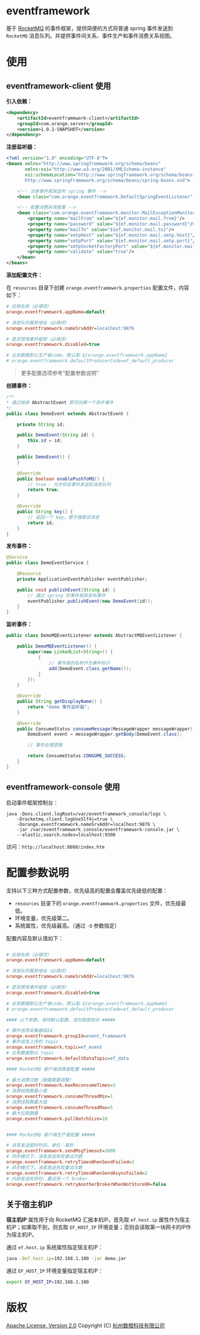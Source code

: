 # eventframework
基于 [RocketMQ](http://rocketmq.apache.org/) 的事件框架，提供简便的方式将普通 spring 事件发送到 `RocketMQ` 消息队列。并提供事件间关系、事件生产和事件消费关系视图。

# 使用
## eventframework-client 使用
**引入依赖：**
```xml
<dependency>
    <artifactId>eventframework-client</artifactId>
    <groupId>com.orange.server</groupId>
    <version>1.0.1-SNAPSHOT</version>
</dependency>
```

**注册监听器：**
```xml
<?xml version="1.0" encoding="UTF-8"?>
<beans xmlns="http://www.springframework.org/schema/beans"
       xmlns:xsi="http://www.w3.org/2001/XMLSchema-instance"
       xsi:schemaLocation="http://www.springframework.org/schema/beans
       http://www.springframework.org/schema/beans/spring-beans.xsd">

    <!-- 注册事件框架监听 spring 事件 -->
    <bean class="com.orange.eventframework.DefaultSpringEventListener" />

    <!-- 配置消费异常报警 -->
    <bean class="com.orange.eventframework.monitor.MailExceptionMonitorHandler">
        <property name="mailFrom" value="${ef.monitor.mail.from}"/>
        <property name="password" value="${ef.monitor.mail.password}"/>
        <property name="mailTo" value="${ef.monitor.mail.to}"/>
        <property name="smtpHost" value="${ef.monitor.mail.smtp.host}"/>
        <property name="smtpPort" value="${ef.monitor.mail.smtp.port}"/>
        <property name="smtpSocketFactoryPort" value="${ef.monitor.mail.smtp.socketFactoryPort}"/>
        <property name="validate" value="true"/>
    </bean>
</beans>
```

**添加配置文件：**

在 `resources` 目录下创建 `orange.eventframework.properties` 配置文件，内容如下：
```ini
# 应用名称（必填项）
orange.eventframework.appName=default

# 消息队列服务地址（必填项）
orange.eventframework.nameSrvAddr=localhost:9876

# 是否禁用事件框架（必填项）
orange.eventframework.disabled=true

# 业务数据默认生产者code，默认取 ${orange.eventframework.appName}
# orange.eventframework.defaultProducerCode=ef_default_producer
```
> 更多配置选项参考“配置参数说明”

**创建事件：**
```java
/**
* 通过继承 AbstractEvent 即可创建一个异步事件
*/
public class DemoEvent extends AbstractEvent {

    private String id;

    public DemoEvent(String id) {
        this.id = id;
    }

    public DemoEvent() {
    }

    @Override
    public boolean enablePushToMQ() {
        // true： 允许将该事件发送到消息队列
        return true;
    }

    @Override
    public String key() {
        // 返回一个 key，便于搜索该消息
        return id;
    }
}
```

**发布事件：**
```java
@Service
public class DemoEventService {

    @Resource
    private ApplicationEventPublisher eventPublisher;

    public void publishEvent(String id) {
        // 通过 spring 的事件框架发布事件
        eventPublisher.publishEvent(new DemoEvent(id));
    }
}
```

**监听事件：**
```java
public class DemoMQEventListener extends AbstractMQEventListener {

    public DemoMQEventListener() {
        super(new LinkedList<String>() {
            {
                // 事件类的名称作为事件标识
                add(DemoEvent.class.getName());
            }
        });
    }

    @Override
    public String getDisplayName() {
        return "demo 事件监听器";
    }

    @Override
    public ConsumeStatus consumeMessage(MessageWrapper messageWrapper) {
        DemoEvent event = messageWrapper.getBody(DemoEvent.class);

        // 事件处理逻辑

        return ConsumeStatus.CONSUME_SUCCESS;
    }
}
```

## eventframework-console 使用
启动事件框架控制台：
```bahs
java -Dons.client.logRoot=/var/eventframework_console/logs \
    -Drocketmq.client.logUseSlf4j=true \
    -Dorange.eventframework.nameSrvAddr=localhost:9876 \
    -jar /var/eventframework_console/eventframework-console.jar \
    --elastic.search.nodes=localhost:9300
```

访问：`http://localhost:8080/index.htm`

# 配置参数说明
支持以下三种方式配置参数，优先级高的配置会覆盖优先级低的配置：
+ `resources` 目录下的 `orange.eventframework.properties` 文件，优先级最低。
+ 环境变量，优先级第二。
+ 系统属性，优先级最高。（通过 `-D` 参数指定）

配置内容及默认值如下：
```ini

# 应用名称（必填项）
orange.eventframework.appName=default

# 消息队列服务地址（必填项）
orange.eventframework.nameSrvAddr=localhost:9876

# 是否禁用事件框架（必填项）
orange.eventframework.disabled=true

# 业务数据默认生产者code，默认取 ${orange.eventframework.appName}
# orange.eventframework.defaultProducerCode=ef_default_producer

#### 以下参数，保持默认配置，请勿随意改动 #####

# 事件信息采集器组Id
orange.eventframework.groupId=event_framework
# 事件信息上传的 topic
orange.eventframework.topic=ef_event
# 业务数据默认 topic
orange.eventframework.defaultDataTopic=ef_data

#### RocketMQ 客户端消费者配置 #####

# 最大消费次数（根据需要调整）
orange.eventframework.maxReconsumeTimes=3
# 消费线程数最小值
orange.eventframework.consumeThreadMin=1
# 消费线程数最大值
orange.eventframework.consumeThreadMax=5
# 最大拉取数量
orange.eventframework.pullBatchSize=10


#### RocketMQ 客户端生产者配置 #####

# 消息发送超时时间，单位：毫秒
orange.eventframework.sendMsgTimeout=3000
# 同步模式下，消息发送失败重试次数
orange.eventframework.retryTimesWhenSendFailed=2
# 异步模式下，消息发送失败重试次数
orange.eventframework.retryTimesWhenSendAsyncFailed=2
# 内部发送失败时，重试另一个 broker
orange.eventframework.retryAnotherBrokerWhenNotStoreOK=false

```

## 关于宿主机IP
**宿主机IP** 属性用于向 RocketMQ 汇报本机IP。首先取 `ef.host.ip` 属性作为宿主机IP；如果取不到，则去取 `EF_HOST_IP` 环境变量；否则会读取第一块网卡的IP作为宿主机IP。

通过 `ef.host.ip` 系统属性指定宿主机IP：
```bash
java -Def.host.ip=192.168.1.100 -jar demo.jar
```

通过 `EF_HOST_IP` 环境变量指定宿主机IP：
```bash
export EF_HOST_IP=192.168.1.100
```

# 版权
[Apache License, Version 2.0](http://www.apache.org/licenses/LICENSE-2.0.html) Copyright (C) [杭州数橙科技有限公司](https://github.com/HangZhouShuChengKeJi)

